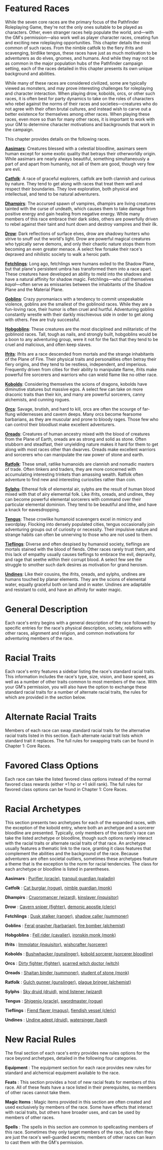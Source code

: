 # Featured Races

While the seven core races are the primary focus of the Pathfinder Roleplaying Game, they're not the only ones suitable to be played as characters. Other, even stranger races help populate the world, and—with the GM's permission—also work well as player character races, creating fun and exciting new roleplaying opportunities. This chapter details the most common of such races. From the nimble catfolk to the fiery ifrits and scavenging, birdlike tengus, these races have just as much motivation to be adventurers as do elves, gnomes, and humans. And while they may not be as common in the major population hubs of the Pathfinder campaign setting, each of the races detailed in this chapter presents its own unique background and abilities.

While many of these races are considered civilized, some are typically viewed as monsters, and may prove interesting challenges for roleplaying and character interaction. When playing drow, kobolds, orcs, or other such races, it is often best for party dynamics to take on the roles of characters who rebel against the norms of their races and societies—creatures who do not agree with their often brutal cultures, and instead wish to carve out a better existence for themselves among other races. When playing these races, even more so than for many other races, it is important to work with your GM to determine character motivations and backgrounds that work in the campaign.

This chapter provides details on the following races.

[**Aasimars**](advancedRaceGuide/featuredRaces/aasimars): Creatures blessed with a celestial bloodline, aasimars seem human except for some exotic quality that betrays their otherworldly origin. While aasimars are nearly always beautiful, something simultaneously a part of and apart from humanity, not all of them are good, though very few are evil.

[**Catfolk**](advancedRaceGuide/featuredRaces/catfolk): A race of graceful explorers, catfolk are both clannish and curious by nature. They tend to get along with races that treat them well and respect their boundaries. They love exploration, both physical and intellectual, and tend to be natural adventurers.

[**Dhampirs**](advancedRaceGuide/featuredRaces/dhampirs): The accursed spawn of vampires, dhampirs are living creatures tainted with the curse of undeath, which causes them to take damage from positive energy and gain healing from negative energy. While many members of this race embrace their dark sides, others are powerfully driven to rebel against their taint and hunt down and destroy vampires and their ilk.

[**Drow**](advancedRaceGuide/featuredRaces/drow): Dark reflections of surface elves, drow are shadowy hunters who strive to snuff out the world's light. Drow are powerful magical creatures who typically serve demons, and only their chaotic nature stops them from becoming an even greater menace. A select few forsake their race's depraved and nihilistic society to walk a heroic path.

[**Fetchlings**](advancedRaceGuide/featuredRaces/fetchlings): Long ago, fetchlings were humans exiled to the Shadow Plane, but that plane's persistent umbra has transformed them into a race apart. These creatures have developed an ability to meld into the shadows and have a natural affinity for shadow magic. Fetchlings—who call themselves _kayal_—often serve as emissaries between the inhabitants of the Shadow Plane and the Material Plane.

[**Goblins**](advancedRaceGuide/featuredRaces/goblins): Crazy pyromaniacs with a tendency to commit unspeakable violence, goblins are the smallest of the goblinoid races. While they are a fun-loving race, their humor is often cruel and hurtful. Adventuring goblins constantly wrestle with their darkly mischievous side in order to get along with others. Few are truly successful.

[**Hobgoblins**](advancedRaceGuide/featuredRaces/hobgoblins): These creatures are the most disciplined and militaristic of the goblinoid races. Tall, tough as nails, and strongly built, hobgoblins would be a boon to any adventuring group, were it not for the fact that they tend to be cruel and malicious, and often keep slaves.

[**Ifrits**](advancedRaceGuide/featuredRaces/ifrits): Ifrits are a race descended from mortals and the strange inhabitants of the Plane of Fire. Their physical traits and personalities often betray their fiery origins, and they tend to be restless, independent, and imperious. Frequently driven from cities for their ability to manipulate flame, ifrits make powerful fire sorcerers and warriors who can wield flame like no other race.

[**Kobolds**](advancedRaceGuide/featuredRaces/kobolds): Considering themselves the scions of dragons, kobolds have diminutive statures but massive egos. A select few can take on more draconic traits than their kin, and many are powerful sorcerers, canny alchemists, and cunning rogues.

[**Orcs**](advancedRaceGuide/featuredRaces/orcs): Savage, brutish, and hard to kill, orcs are often the scourge of far-flung wildernesses and cavern deeps. Many orcs become fearsome barbarians, as they are muscular and prone to bloody rages. Those few who can control their bloodlust make excellent adventurers.

[**Oreads**](advancedRaceGuide/featuredRaces/oreads): Creatures of human ancestry mixed with the blood of creatures from the Plane of Earth, oreads are as strong and solid as stone. Often stubborn and steadfast, their unyielding nature makes it hard for them to get along with most races other than dwarves. Oreads make excellent warriors and sorcerers who can manipulate the raw power of stone and earth.

[**Ratfolk**](advancedRaceGuide/featuredRaces/ratfolk): These small, ratlike humanoids are clannish and nomadic masters of trade. Often tinkers and traders, they are more concerned with accumulating interesting trinkets than amassing wealth. Ratfolk often adventure to find new and interesting curiosities rather than coin.

[**Sylphs**](advancedRaceGuide/featuredRaces/sylphs): Ethereal folk of elemental air, sylphs are the result of human blood mixed with that of airy elemental folk. Like ifrits, oreads, and undines, they can become powerful elemental sorcerers with command over their particular elemental dominion. They tend to be beautiful and lithe, and have a knack for eavesdropping.

[**Tengus**](advancedRaceGuide/featuredRaces/tengus): These crowlike humanoid scavengers excel in mimicry and swordplay. Flocking into densely populated cities, tengus occasionally join adventuring groups out of curiosity or necessity. Their impulsive nature and strange habits can often be unnerving to those who are not used to them.

[**Tieflings**](advancedRaceGuide/featuredRaces/tieflings): Diverse and often despised by humanoid society, tieflings are mortals stained with the blood of fiends. Other races rarely trust them, and this lack of empathy usually causes tieflings to embrace the evil, depravity, and rage that seethe within their corrupt blood. A select few see the struggle to smother such dark desires as motivation for grand heroism.

[**Undines**](advancedRaceGuide/featuredRaces/undines): Like their cousins, the ifrits, oreads, and sylphs, undines are humans touched by planar elements. They are the scions of elemental water, equally graceful both on land and in water. Undines are adaptable and resistant to cold, and have an affinity for water magic.

# General Description

Each race's entry begins with a general description of the race followed by specific entries for the race's physical description, society, relations with other races, alignment and religion, and common motivations for adventuring members of the race.

# Racial Traits

Each race's entry features a sidebar listing the race's standard racial traits. This information includes the race's type, size, vision, and base speed, as well as a number of other traits common to most members of the race. With your GM's permission, you will also have the option to exchange these standard racial traits for a number of alternate racial traits, the rules for which are provided in the section below.

# Alternate Racial Traits

Members of each race can swap standard racial traits for the alternative racial traits listed in this section. Each alternate racial trait lists which standard trait it replaces. The full rules for swapping traits can be found in Chapter 1: Core Races.

# Favored Class Options

Each race can take the listed favored class options instead of the normal favored class rewards (either +1 hp or +1 skill rank). The full rules for favored class options can be found in Chapter 1: Core Races.

# Racial Archetypes

This section presents two archetypes for each of the expanded races, with the exception of the kobold entry, where both an archetype and a sorcerer bloodline are presented. Typically, only members of the section's race can take the listed archetype or bloodline, though such options rarely interact with the racial traits or alternate racial traits of that race. An archetype usually features a thematic link to the race, granting it class features that complement the abilities and the background of the race. Because adventurers are often societal outliers, sometimes these archetypes feature a theme that is the exception to the norm for racial tendencies. The class for each archetype or bloodline is listed in parentheses.

**Aasimars** : [Purifier (oracle)](advancedRaceGuide/featuredRaces/aasimars#_purifier-(oracle)), [tranquil guardian (paladin)](advancedRaceGuide/featuredRaces/aasimars#_tranquil-guardian-(paladin))

**Catfolk** : [Cat burglar (rogue)](advancedRaceGuide/featuredRaces/catfolk#_cat-burglar-(rogue)), [nimble guardian (monk)](advancedRaceGuide/featuredRaces/catfolk#_nimble-guardian-(monk))

**Dhampirs** : [Cruoromancer (wizard)](advancedRaceGuide/featuredRaces/dhampirs#_cruoromancer-(wizard)), [kinslayer (inquisitor)](advancedRaceGuide/featuredRaces/dhampirs#_kinslayer-(inquisitor))

**Drow** : [Cavern sniper (fighter)](advancedRaceGuide/featuredRaces/drow#_cavern-sniper-(fighter)), [demonic apostle (cleric)](advancedRaceGuide/featuredRaces/drow#_demonic-apostle-(cleric))

**Fetchlings** : [Dusk stalker (ranger)](advancedRaceGuide/featuredRaces/fetchlings#_dusk-stalker-(ranger)), [shadow caller (summoner)](advancedRaceGuide/featuredRaces/fetchlings#_shadow-caller-(summoner))

**Goblins** : [Feral gnasher (barbarian)](advancedRaceGuide/featuredRaces/goblins#_feral-gnasher-(barbarian)), [fire bomber (alchemist)](advancedRaceGuide/featuredRaces/goblins#_fire-bomber-(alchemist))

**Hobgoblins** : [Fell rider (cavalier)](advancedRaceGuide/featuredRaces/hobgoblins#_fell-rider-(cavalier)), [ironskin monk (monk)](advancedRaceGuide/featuredRaces/hobgoblins#_ironskin-monk-(monk))

**Ifrits** : [Immolator (inquisitor)](advancedRaceGuide/featuredRaces/ifrits#_immolator-(inquisitor)), [wishcrafter (sorcerer)](advancedRaceGuide/featuredRaces/ifrits#_wishcrafter-(sorcerer))

**Kobolds** : [Bushwhacker (gunslinger)](advancedRaceGuide/featuredRaces/kobolds#_bushwhacker-(gunslinger)), [kobold sorcerer (sorcerer bloodline)](advancedRaceGuide/featuredRaces/kobolds#_kobold-sorcerer-bloodline)

**Orcs** : [Dirty fighter (fighter)](advancedRaceGuide/featuredRaces/orcs#_dirty-fighter-(fighter)), [scarred witch doctor (witch)](advancedRaceGuide/featuredRaces/orcs#_scarred-witch-doctor-(witch))

**Oreads** : [Shaitan binder (summoner)](advancedRaceGuide/featuredRaces/oreads#_shaitan-binder-(summoner)), [student of stone (monk)](advancedRaceGuide/featuredRaces/oreads#_student-of-stone-(monk))

**Ratfolk** : [Gulch gunner (gunslinger)](advancedRaceGuide/featuredRaces/ratfolk#_gulch-gunner-(gunslinger)), [plague bringer (alchemist)](advancedRaceGuide/featuredRaces/ratfolk#_plague-bringer-(alchemist))

**Sylphs** : [Sky druid (druid)](advancedRaceGuide/featuredRaces/sylphs#_sky-druid-(druid)), [wind listener (wizard)](advancedRaceGuide/featuredRaces/sylphs#_wind-listener-(wizard))

**Tengus** : [Shigenjo (oracle)](advancedRaceGuide/featuredRaces/tengus#_shigenjo-(oracle)), [swordmaster (rogue)](advancedRaceGuide/featuredRaces/tengus#_swordmaster-(rogue))

**Tieflings** : [Fiend flayer (magus)](advancedRaceGuide/featuredRaces/tieflings#_fiend-flayer-(magus)), [fiendish vessel (cleric)](advancedRaceGuide/featuredRaces/tieflings#_fiendish-vessel-(cleric))

**Undines** : [Undine adept (druid)](advancedRaceGuide/featuredRaces/undines#_undine-adept-(druid)), [watersinger (bard)](advancedRaceGuide/featuredRaces/undines#_watersinger-(bard))

# New Racial Rules

The final section of each race's entry provides new rules options for the race beyond archetypes, detailed in the following four categories.

**Equipment** : The equipment section for each race provides new rules for standard and alchemical equipment available to the race.

**Feats** : This section provides a host of new racial feats for members of this race. All of these feats have a race listed in their prerequisites, so members of other races cannot take them.

**Magic Items** : Magic items provided in this section are often created and used exclusively by members of the race. Some have effects that interact with racial traits, but others have broader uses, and can be used by members of other races.

**Spells** : The spells in this section are common to spellcasting members of this race. Sometimes they only target members of the race, but often they are just the race's well-guarded secrets; members of other races can learn to cast them with the GM's permission.

